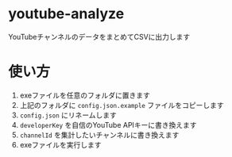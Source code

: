 # youtube-analyze

YouTubeチャンネルのデータをまとめてCSVに出力します

# 使い方

1. exeファイルを任意のフォルダに置きます
2. 上記のフォルダに `config.json.example` ファイルをコピーします
3. `config.json` にリネームします
4. `developerKey` を自信のYouTube APIキーに書き換えます
5. `channelId` を集計したいチャンネルに書き換えます
6. exeファイルを実行します